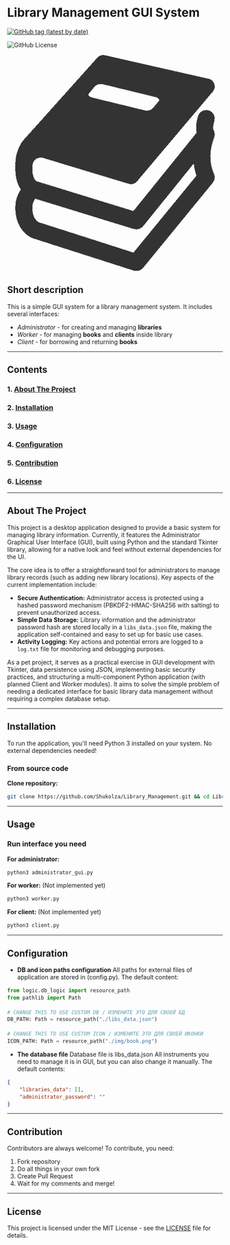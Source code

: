 # Library Management GUI System

[![GitHub tag (latest by date)](https://img.shields.io/github/v/tag/Shukolza/Library_Management?style=flat-square)](https://github.com/Shukolza/Library_Management/tags)

![GitHub License](https://img.shields.io/github/license/Shukolza/Library_Management)

![app logo](/img/book.png)

## Short description

This is a simple GUI system for a library management system. It includes several interfaces:

* *Administrator* - for creating and managing **libraries**
* *Worker* - for managing **books** and **clients** inside library
* *Client* - for borrowing and returning **books**

---

## Contents

### 1. [About The Project](#about-the-project)

### 2. [Installation](#installation)

### 3. [Usage](#usage)

### 4. [Configuration](#configuration)

### 5. [Contribution](#contribution)

### 6. [License](#license)

---

## About The Project

This project is a desktop application designed to provide a basic system for managing library information. Currently, it features the Administrator Graphical User Interface (GUI), built using Python and the standard Tkinter library, allowing for a native look and feel without external dependencies for the UI.

The core idea is to offer a straightforward tool for administrators to manage library records (such as adding new library locations). Key aspects of the current implementation include:

* **Secure Authentication:** Administrator access is protected using a hashed password mechanism (PBKDF2-HMAC-SHA256 with salting) to prevent unauthorized access.
* **Simple Data Storage:** Library information and the administrator password hash are stored locally in a `libs_data.json` file, making the application self-contained and easy to set up for basic use cases.
* **Activity Logging:** Key actions and potential errors are logged to a `log.txt` file for monitoring and debugging purposes.

As a pet project, it serves as a practical exercise in GUI development with Tkinter, data persistence using JSON, implementing basic security practices, and structuring a multi-component Python application (with planned Client and Worker modules). It aims to solve the simple problem of needing a dedicated interface for basic library data management without requiring a complex database setup.

---

## Installation

To run the application, you'll need Python 3 installed on your system. No external dependencies needed!

### From source code

**Clone repository:**

``` bash
git clone https://github.com/Shukolza/Library_Management.git && cd Library_Management
```

---

## Usage

### Run interface you need

**For administrator:**

``` bash
python3 administrator_gui.py
```

**For worker:** (Not implemented yet)

``` bash
python3 worker.py
```

**For client:** (Not implemented yet)

``` bash
python3 client.py
```

---

## Configuration

* **DB and icon paths configuration**
All paths for external files of application are stored in (config.py). The default content:

``` python
from logic.db_logic import resource_path
from pathlib import Path

# CHANGE THIS TO USE CUSTOM DB / ИЗМЕНИТЕ ЭТО ДЛЯ СВОЕЙ БД
DB_PATH: Path = resource_path("./libs_data.json")

# CHANGE THIS TO USE CUSTOM ICON / ИЗМЕНИТЕ ЭТО ДЛЯ СВОЕЙ ИКОНКИ
ICON_PATH: Path = resource_path("./img/book.png")
```

* **The database file**
Database file is libs_data.json
All instruments you need to manage it is in GUI, but you can also change it manually.
The default contents:

``` JSON
{
    "libraries_data": [],
    "administrator_password": ""
}
```

---

## Contribution

Contributors are always welcome! To contribute, you need:

1. Fork repository
2. Do all things in your own fork
3. Create Pull Request
4. Wait for my comments and merge!

---

## License

This project is licensed under the MIT License - see the [LICENSE](LICENSE) file for details.
